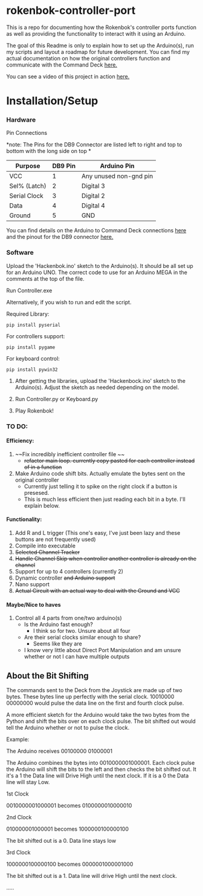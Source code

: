 # rokenbok-controller-port
This is a repo for documenting how the Rokenbok's controller ports function as well as providing the functionality to interact with it using an Arduino.

The goal of this Readme is only to explain how to set up the Arduino(s), run my scripts and layout a roadmap for future development. You can find my actual documentation on how the original controllers function and communicate with the Command Deck [here.](Documentation/controller-port.md)

You can see a video of this project in action [here.](https://www.youtube.com/watch?v=4-s3MExh7sA)

# Installation/Setup
### Hardware
Pin Connections

*note: The Pins for the DB9 Connector are listed left to right and top to bottom with the long side on top *

| Purpose|  DB9 Pin | Arduino Pin |
| --- | --- | ---|
| VCC | 1 | Any unused non-gnd pin|
| Sel% (Latch) | 2 | Digital 3 |
| Serial Clock | 3 | Digital 2|
| Data | 4 | Digital 4|
| Ground | 5 | GND|

You can find details on the Arduino to Command Deck connections [here](Documentation/Connections.png) and the pinout for the DB9 connector [here.](Documentation/Controller-Pinout.txt)


### Software
Upload the 'Hackenbok.ino' sketch to the Arduino(s). It should be all set up for an Arduino UNO. The correct code to use for an Arduino MEGA in the comments at the top of the file.

Run Controller.exe

Alternatively, if you wish to run and edit the script.

Required Library:

```pip install pyserial```

For controllers support:

```pip install pygame```

For keyboard control:

```pip install pywin32```

1. After getting the libraries, upload the 'Hackenbock.ino' sketch to the Arduino(s). Adjust the sketch as needed depending on the model. 

2. Run Controller.py or Keyboard.py

4. Play Rokenbok!

### TO DO:

#### Efficiency:
1. ~~Fix incredibly inefficient controller file ~~
   - ~~refactor main loop. currently copy pasted for each controller instead of in a function~~
2. Make Arduino code shift bits. Actually emulate the bytes sent on the original controller
   - Currently just telling it to spike on the right clock if a button is presesed. 
   - This is much less efficient then just reading each bit in a byte. I'll explain below.

#### Functionality: 

1. Add R and L trigger (This one's easy, I've just been lazy and these buttons are not frequently used)
2. Compile into executable
3. ~~Selected Channel Tracker~~
4. ~~Handle Channel Skip when controller another controller is already on the channel~~
5. Support for up to 4 controllers (currently 2)
6. Dynamic controller ~~and Arduino support~~
7. Nano support
8. ~~Actual Circuit with an actual way to deal with the Ground and VCC~~

#### Maybe/Nice to haves

1. Control all 4 parts from one/two arduino(s)
   - Is the Arduino fast enough? 
     - I think so for two. Unsure about all four
   - Are their serial clocks similar enough to share?
     - Seems like they are
   - I know very little about Direct Port Manipulation and am unsure whether or not I can have multiple outputs



## About the Bit Shifting

The commands sent to the Deck from the Joystick are made up of two bytes. These bytes line up perfectly with the serial clock. 10010000 00000000 would pulse the data line on the first and fourth clock pulse. 

A more efficient sketch for the Arduino would take the two bytes from the Python and shift the bits over on each clock pulse. The bit shifted out would tell the Arduino whether or not to pulse the clock.

Example:

The Arduino receives 00100000 01000001

The Arduino combines the bytes into 0010000001000001. Each clock pulse the Arduino will shift the bits to the left and then checks the bit shifted out. It it's a 1 the Data line will Drive High until the next clock. If it is a 0 the Data line will stay Low.

1st Clock

0010000001000001 becomes 0100000010000010



2nd Clock

010000001000001 becomes 1000000100000100

The bit shifted out is a 0. Data line stays low

3rd Clock

1000000100000100 becomes 0000001000001000

The bit shifted out is a 1. Data line will drive High until the next clock.

.....

